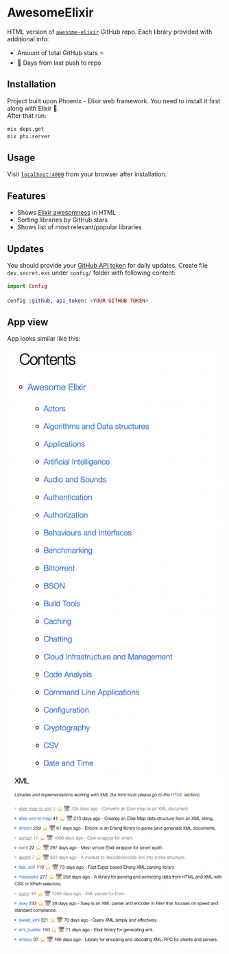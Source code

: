 # AwesomeElixir

HTML version of [`awesome-elixir`](https://github.com/h4cc/awesome-elixir)
GitHub repo. Each library provided with additional info:

- Amount of total GitHub stars ⭐
- 📅 Days from last push to repo

## Installation

Project built upon Phoenix - Elixir web framework.
You need to install it first along with Elixir 🙂.<br>
After that run:

```sh
mix deps.get
mix phx.server
```

## Usage

Visit [`localhost:4000`](http://localhost:4000) from your browser after installation.

## Features

- Shows [Elixir awesomness](https://github.com/h4cc/awesome-elixir) in HTML
- Sorting libraries by GitHub stars
- Shows list of most relevant/popular libraries

## Updates

You should provide your [GitHub API token](https://docs.github.com/en/authentication/keeping-your-account-and-data-secure/creating-a-personal-access-token) for daily updates.
Create file `dev.secret.exs` under `config/` folder with following content:

```elixir
import Config

config :github, api_token: <YOUR GITHUB TOKEN>
```

## App view

App looks similar like this:

<div>
  <img alt="navigation" src="./doc/screen_2.png">
</div>

<div>
  <img alt="links" src="./doc/screen_1.png">
</div>


